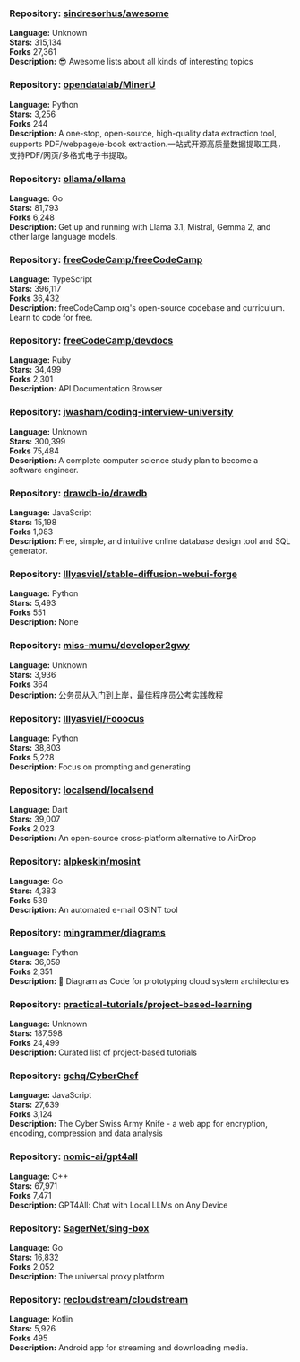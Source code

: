 ### **Repository:** [sindresorhus/awesome](https://github.com/sindresorhus/awesome)  

**Language:** Unknown  
**Stars:** 315,134  
**Forks** 27,361  
**Description:** 😎 Awesome lists about all kinds of interesting topics  

### **Repository:** [opendatalab/MinerU](https://github.com/opendatalab/MinerU)  

**Language:** Python  
**Stars:** 3,256  
**Forks** 244  
**Description:** A one-stop, open-source, high-quality data extraction tool, supports PDF/webpage/e-book extraction.一站式开源高质量数据提取工具，支持PDF/网页/多格式电子书提取。  

### **Repository:** [ollama/ollama](https://github.com/ollama/ollama)  

**Language:** Go  
**Stars:** 81,793  
**Forks** 6,248  
**Description:** Get up and running with Llama 3.1, Mistral, Gemma 2, and other large language models.  

### **Repository:** [freeCodeCamp/freeCodeCamp](https://github.com/freeCodeCamp/freeCodeCamp)  

**Language:** TypeScript  
**Stars:** 396,117  
**Forks** 36,432  
**Description:** freeCodeCamp.org's open-source codebase and curriculum. Learn to code for free.  

### **Repository:** [freeCodeCamp/devdocs](https://github.com/freeCodeCamp/devdocs)  

**Language:** Ruby  
**Stars:** 34,499  
**Forks** 2,301  
**Description:** API Documentation Browser  

### **Repository:** [jwasham/coding-interview-university](https://github.com/jwasham/coding-interview-university)  

**Language:** Unknown  
**Stars:** 300,399  
**Forks** 75,484  
**Description:** A complete computer science study plan to become a software engineer.  

### **Repository:** [drawdb-io/drawdb](https://github.com/drawdb-io/drawdb)  

**Language:** JavaScript  
**Stars:** 15,198  
**Forks** 1,083  
**Description:** Free, simple, and intuitive online database design tool and SQL generator.  

### **Repository:** [lllyasviel/stable-diffusion-webui-forge](https://github.com/lllyasviel/stable-diffusion-webui-forge)  

**Language:** Python  
**Stars:** 5,493  
**Forks** 551  
**Description:** None  

### **Repository:** [miss-mumu/developer2gwy](https://github.com/miss-mumu/developer2gwy)  

**Language:** Unknown  
**Stars:** 3,936  
**Forks** 364  
**Description:** 公务员从入门到上岸，最佳程序员公考实践教程  

### **Repository:** [lllyasviel/Fooocus](https://github.com/lllyasviel/Fooocus)  

**Language:** Python  
**Stars:** 38,803  
**Forks** 5,228  
**Description:** Focus on prompting and generating  

### **Repository:** [localsend/localsend](https://github.com/localsend/localsend)  

**Language:** Dart  
**Stars:** 39,007  
**Forks** 2,023  
**Description:** An open-source cross-platform alternative to AirDrop  

### **Repository:** [alpkeskin/mosint](https://github.com/alpkeskin/mosint)  

**Language:** Go  
**Stars:** 4,383  
**Forks** 539  
**Description:** An automated e-mail OSINT tool  

### **Repository:** [mingrammer/diagrams](https://github.com/mingrammer/diagrams)  

**Language:** Python  
**Stars:** 36,059  
**Forks** 2,351  
**Description:** 🎨 Diagram as Code for prototyping cloud system architectures  

### **Repository:** [practical-tutorials/project-based-learning](https://github.com/practical-tutorials/project-based-learning)  

**Language:** Unknown  
**Stars:** 187,598  
**Forks** 24,499  
**Description:** Curated list of project-based tutorials  

### **Repository:** [gchq/CyberChef](https://github.com/gchq/CyberChef)  

**Language:** JavaScript  
**Stars:** 27,639  
**Forks** 3,124  
**Description:** The Cyber Swiss Army Knife - a web app for encryption, encoding, compression and data analysis  

### **Repository:** [nomic-ai/gpt4all](https://github.com/nomic-ai/gpt4all)  

**Language:** C++  
**Stars:** 67,971  
**Forks** 7,471  
**Description:** GPT4All: Chat with Local LLMs on Any Device  

### **Repository:** [SagerNet/sing-box](https://github.com/SagerNet/sing-box)  

**Language:** Go  
**Stars:** 16,832  
**Forks** 2,052  
**Description:** The universal proxy platform  

### **Repository:** [recloudstream/cloudstream](https://github.com/recloudstream/cloudstream)  

**Language:** Kotlin  
**Stars:** 5,926  
**Forks** 495  
**Description:** Android app for streaming and downloading media.  

